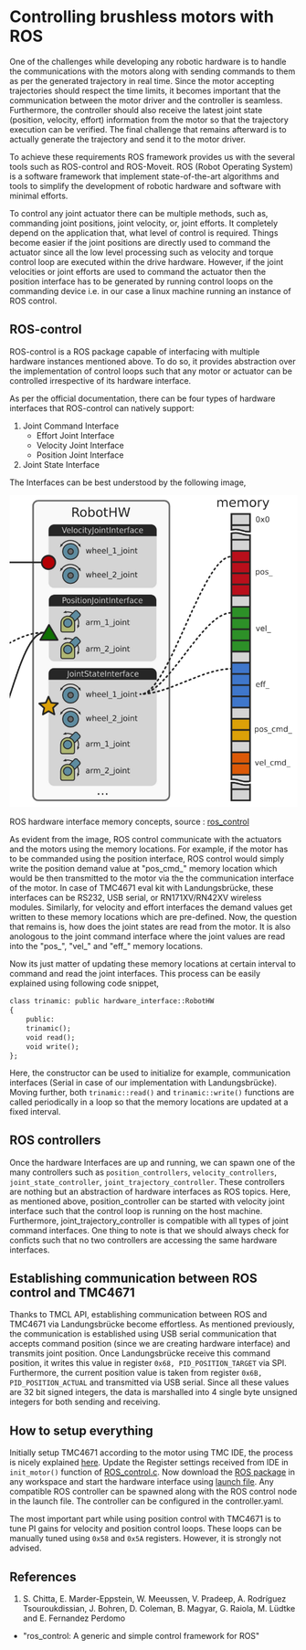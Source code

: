# Controlling brushless motors with ROS

One of the challenges while developing any robotic hardware is to handle the communications with the motors along with sending commands to them as per the generated trajectory in real time. Since the motor accepting trajectories should respect the time limits, it becomes important that the communication between the motor driver and the controller is seamless. Furthermore, the controller should also receive the latest joint state (position, velocity, effort) information from the motor so that the trajectory execution can be verified. The final challenge that remains afterward is to actually generate the trajectory and send it to the motor driver. 

To achieve these requirements ROS framework provides us with the several tools such as ROS-control and ROS-Moveit. ROS (Robot Operating System) is a software framework that implement state-of-the-art algorithms and tools to simplify the development of robotic hardware and software with minimal efforts. 

To control any joint actuator there can be multiple methods, such as, commanding joint positions, joint velocity, or, joint efforts. It completely depend on the application that, what level of control is required. Things become easier if the joint positions are directly used to command the actuator since all the low level processing such as velocity and torque control loop are executed within the drive hardware. However, if the joint velocities or joint efforts are used to command the actuator then the position interface has to be generated by running control loops on the commanding device i.e. in our case a linux machine running an instance of ROS control.

## ROS-control
ROS-control is a  ROS package capable of interfacing with multiple hardware instances mentioned above. To do so, it provides abstraction over the implementation of control loops such that any motor or actuator can be controlled irrespective of its hardware interface. 

As per the official documentation, there can be four types of hardware interfaces that ROS-control can natively support:

 1.  Joint Command Interface
		-  Effort Joint Interface
		-  Velocity Joint Interface
		-  Position Joint Interface
 2. Joint State Interface

The Interfaces can be best understood by the following image,

![alt text](https://github.com/shubham2604/TMC-4671-ROS/blob/master/Images/HW_interface_Mem_loc.png)

ROS hardware interface memory concepts, source : [ros_control](https://roscon.ros.org/2014/wp-content/uploads/2014/07/ros_control_an_overview.pdf)

As evident from the image, ROS control communicate with the actuators and the motors using the memory locations. For example, if the motor has to be commanded using the position interface, ROS control would simply write the position demand value at "pos_cmd_" memory location which would be then transmitted to the motor via the the communication interface of the motor. In case of TMC4671 eval kit with Landungsbrücke, these interfaces can be RS232, USB serial, or RN171XV/RN42XV wireless modules. Similarly, for velocity and effort interfaces the demand values get written to these memory locations which are pre-defined. Now, the question that remains is, how does the joint states are read from the motor. It is also anologous to the joint command interface where the joint values are read into the "pos_", "vel_" and "eff_" memory locations.

Now its just matter of updating these memory locations at certain interval to command and read the joint interfaces. This process can be easily explained using following code snippet,

    class trinamic: public hardware_interface::RobotHW
    {
	    public:
	    trinamic();
	    void read();
	    void write();
    };
Here, the constructor can be used to initialize for example, communication interfaces (Serial in case of our implementation with Landungsbrücke). Moving further, both `trinamic::read()` and `trinamic::write()` functions are called periodically in a loop so that the memory locations are updated at a fixed interval. 



## ROS controllers
Once the hardware Interfaces are up and running, we can spawn one of the many controllers such as `position_controllers`,  `velocity_controllers`, `joint_state_controller`, `joint_trajectory_controller`. These controllers are nothing but an abstraction of hardware interfaces as ROS topics. Here, as mentioned above, position_controller can be started with velocity joint interface such that the control loop is running on the host machine. Furthermore, joint_trajectory_controller is compatible with all types of joint command interfaces. One thing to note is that we should always check for conficts such that no two controllers are accessing the same hardware interfaces. 

## Establishing communication between ROS control and TMC4671

Thanks to TMCL API, establishing communication between ROS and TMC4671 via Landungsbrücke become effortless. As mentioned previously, the communication is established using USB serial communication that accepts command position (since we are creating hardware interface) and transmits joint position. Once Landungsbrücke receive this command position, it writes this value in register `0x68, PID_POSITION_TARGET` via SPI. Furthermore, the current position value is taken from register `0x6B, PID_POSITION_ACTUAL` and transmitted via USB serial. Since all these values are 32 bit signed integers, the data is marshalled into 4 single byte unsigned integers for both sending and receiving. 

## How to setup everything

Initially setup TMC4671 according to the motor using TMC IDE, the process is nicely explained [here](https://youtu.be/g2BHEdvW9bU). Update the Register settings received from IDE in `init_motor()` function of [ROS_control.c](https://github.com/shubham2604/TMC-4671-ROS/blob/master/Landungsbr%C3%BCcke/ROS_control.c). Now download the [ROS package](https://github.com/shubham2604/TrinamicProject) in any workspace and start the hardware interface using [launch file](https://github.com/shubham2604/TrinamicProject/blob/master/launch/tmc_servo.launch). Any compatible ROS controller can be spawned along with the ROS control node in the launch file. The controller can be configured in the controller.yaml.

The most important part while using position control with TMC4671 is to tune PI gains for velocity and position control loops. These loops can be manually tuned using `0x58` and `0x5A` registers. However, it is strongly not advised.


## **References**

1. S. Chitta, E. Marder-Eppstein, W. Meeussen, V. Pradeep, A. Rodríguez Tsouroukdissian, J. Bohren, D. Coleman, B. Magyar, G. Raiola, M. Lüdtke and E. Fernandez    Perdomo
-   "ros_control: A generic and simple control framework for ROS"
